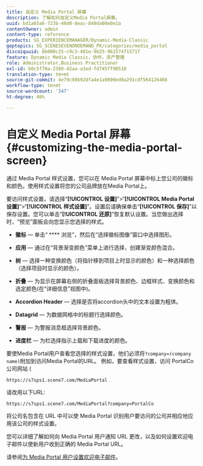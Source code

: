 ```yaml
---
title: 自定义 Media Portal 屏幕
description: 了解如何自定义Media Portal屏幕。
uuid: bd1a65a6-723b-49d0-8eac-849da00e0e1a
contentOwner: admin
content-type: reference
products: SG_EXPERIENCEMANAGER/Dynamic-Media-Classic
geptopics: SG_SCENESEVENONDEMAND_PK/categories/media_portal
discoiquuid: 8b000c25-c9c3-481e-9b25-96257471571f
feature: Dynamic Media Classic，协作，资产管理
role: Administrator,Business Practitioner
exl-id: b0c5f70a-2388-42aa-a1ed-fd745ff90518
translation-type: tm+mt
source-git-commit: 4e79c98b92dfa4e1a9890ed8a291cdf564126466
workflow-type: tm+mt
source-wordcount: '347'
ht-degree: 46%

---
```


# 自定义 Media Portal 屏幕{#customizing-the-media-portal-screen}

通过 Media Portal 样式设置，您可以在 Media Portal 屏幕中标上您公司的徽标和颜色。使用样式设置将您的公司品牌放在Media Portal上。

要访问样式设置，请选择“**[!UICONTROL 设置]**”>“**[!UICONTROL Media Portal 设置]**”>“**[!UICONTROL 样式设置]**”。设置后请确保单击“**[!UICONTROL 保存]**”以保存设置。您可以单击“**[!UICONTROL 还原]**”恢复默认设置。当您做出选择时，“预览”面板会向您显示您选择的样式。

* **徽标**  — 单击“ **** 浏览”，然后在“选择徽标图像”窗口中选择图形。

* **应用**  — 通过在“背景渐变颜色”菜单上进行选择，创建渐变颜色混合。

* **树**  — 选择一种变换颜色（将指针移到项目上时显示的颜色）和一种选择颜色（选择项目时显示的颜色）。

* **折叠**  — 为显示在屏幕右侧的折叠面板选择背景颜色、边框样式、变换颜色和选定颜色(在“详细信息”视图中)。

* **Accordion Header**  — 选择是否将accordion头中的文本设置为粗体。

* **Datagrid**  — 为数据网格中的标题行选择颜色。

* **警报**  — 为警报消息框选择背景颜色。

* **进度栏**  — 为栏选择指示上载和下载进度的颜色。

要使Media Portal用户查看您选择的样式设置，他们必须将`?company=(company name)`附加到访问Media Portal的URL。 例如，要查看样式设置，访问 PortalCo 公司网站 (

`https://s7sps1.scene7.com/MediaPortal`

请改用以下URL:

`https://s7sps1.scene7.com/MediaPortal?company=PortalCo`

将公司名包含在 URL 中可以使 Media Portal 识别用户要访问的公司并相应地应用该公司的样式设置。

您可以详细了解如何向 Media Portal 用户通知 URL 更改，以及如何设置欢迎电子邮件以使新用户收到正确的 Media Portal URL。

请参阅[为 Media Portal 用户设置欢迎电子邮件](adding-media-portal-users.md#setting_up_the_welcome_e_mail_message_for_media_portal_users)。
